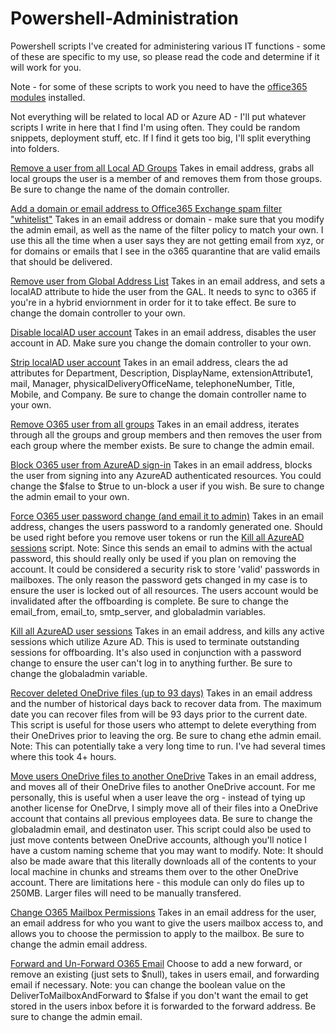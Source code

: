 # Powershell-Administration
Powershell scripts I've created for administering various IT functions - some of these are specific to my use, so please read the code and determine if it will work for you.

Note - for some of these scripts to work you need to have the [office365 modules](https://docs.microsoft.com/en-us/office365/enterprise/powershell/connect-to-all-office-365-services-in-a-single-windows-powershell-window) installed.

Not everything will be related to local AD or Azure AD - I'll put whatever scripts I write in here that I find I'm using often. They could be random snippets, deployment stuff, etc. If I find it gets too big, I'll split everything into folders.

[Remove a user from all Local AD Groups](https://github.com/zackoch/Powershell-Administration/blob/master/remove_user_from_all_localAD_groups.ps1)
Takes in email address, grabs all local groups the user is a member of and removes them from those groups. Be sure to change the name of the domain controller.

[Add a domain or email address to Office365 Exchange spam filter "whitelist"](https://github.com/zackoch/Powershell-Administration/blob/master/whitelist_o365_exchange.ps1)
Takes in an email address or domain - make sure that you modify the admin email, as well as the name of the filter policy to match your own. I use this all the time when a user says they are not getting email from xyz, or for domains or emails that I see in the o365 quarantine that are valid emails that should be delivered.

[Remove user from Global Address List](https://github.com/zackoch/Powershell-Administration/blob/master/localAD_hide_from_global_address_lists.ps1)
Takes in an email address, and sets a localAD attribute to hide the user from the GAL. It needs to sync to o365 if you're in a hybrid enviornment in order for it to take effect. Be sure to change the domain controller to your own.

[Disable localAD user account](https://github.com/zackoch/Powershell-Administration/blob/master/disable_localad_account.ps1)
Takes in an email address, disables the user account in AD. Make sure you change the domain controller to your own.

[Strip localAD user account](https://github.com/zackoch/Powershell-Administration/blob/master/strip_user_localad_account.ps1)
Takes in an email address, clears the ad attributes for Department, Description, DisplayName, extensionAttribute1, mail, Manager, physicalDeliveryOfficeName, telephoneNumber, Title, Mobile, and Company. Be sure to change the domain controller name to your own.

[Remove O365 user from all groups](https://github.com/zackoch/Powershell-Administration/blob/master/remove_o365_user_from_all_groups.ps1)
Takes in an email address, iterates through all the groups and group members and then removes the user from each group where the member exists. Be sure to change the admin email.

[Block O365 user from AzureAD sign-in](https://github.com/zackoch/Powershell-Administration/blob/master/block_azureAD_user_from_signin.ps1)
Takes in an email address, blocks the user from signing into any AzureAD authenticated resources. You could change the $false to $true to un-block a user if you wish. Be sure to change the admin email to your own.

[Force O365 user password change (and email it to admin)](https://github.com/zackoch/Powershell-Administration/blob/master/force_change_o365_user_password.ps1)
Takes in an email address, changes the users password to a randomly generated one. Should be used right before you remove user tokens or run the [Kill all AzureAD sessions](https://github.com/zackoch/Powershell-Administration/blob/master/kill_all_azureAD_sessions.ps1) script. Note: Since this sends an email to admins with the actual password, this should really only be used if you plan on removing the account. It could be considered a security risk to store 'valid' passwords in mailboxes. The only reason the password gets changed in my case is to ensure the user is locked out of all resources. The users account would be invalidated after the offboarding is complete. Be sure to change the email_from, email_to, smtp_server, and globaladmin variables.

[Kill all AzureAD user sessions](https://github.com/zackoch/Powershell-Administration/blob/master/kill_all_azureAD_sessions.ps1)
Takes in an email address, and kills any active sessions which utilize Azure AD. This is used to terminate outstanding sessions for offboarding. It's also used in conjunction with a password change to ensure the user can't log in to anything further. Be sure to change the globaladmin variable. 

[Recover deleted OneDrive files (up to 93 days)](https://github.com/zackoch/Powershell-Administration/blob/master/recover_deleted_onedrive_files.ps1)
Takes in an email address and the number of historical days back to recover data from. The maximum date you can recover files from will be 93 days prior to the current date. This script is useful for those users who attempt to delete everything from their OneDrives prior to leaving the org. Be sure to chang ethe admin email. Note: This can potentially take a very long time to run. I've had several times where this took 4+ hours.

[Move users OneDrive files to another OneDrive](https://github.com/zackoch/Powershell-Administration/blob/master/move_onedrive_files_to_another_onedrive_account.ps1)
Takes in an email address, and moves all of their OneDrive files to another OneDrive account. For me personally, this is useful when a user leave the org - instead of tying up another license for OneDrve, I simply move all of their files into a OneDrive account that contains all previous employees data. Be sure to change the globaladmin email, and destinaton user. This script could also be used to just move contents between OneDrive accounts, although you'll notice I have a custom naming scheme that you may want to modify. Note: It should also be made aware that this literally downloads all of the contents to your local machine in chunks and streams them over to the other OneDrive account. There are limitations here - this module can only do files up to 250MB. Larger files will need to be manually transfered.

[Change O365 Mailbox Permissions](https://github.com/zackoch/Powershell-Administration/blob/master/change_o365_mailbox_permissions.ps1)
Takes in an email address for the user, an email address for who you want to give the users mailbox access to, and allows you to choose the permission to apply to the mailbox. Be sure to change the admin email address.

[Forward and Un-Forward O365 Email](https://github.com/zackoch/Powershell-Administration/blob/master/forward_o365_user_email.ps1)
Choose to add a new forward, or remove an existing (just sets to $null), takes in users email, and forwarding email if necessary. Note: you can change the boolean value on the DeliverToMailboxAndForward to $false if you don't want the email to get stored in the users inbox before it is forwarded to the forward address. Be sure to change the admin email. 
